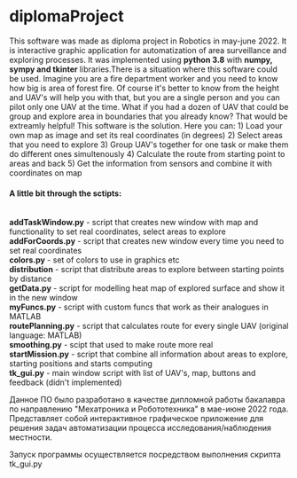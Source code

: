 <h1> diplomaProject</h1>
This software was made as diploma project in Robotics in may-june 2022. It is interactive graphic application for automatization of area surveillance and exploring processes.
It was implemented using <b>python 3.8</b> with <b>numpy, sympy and tkinter</b> libraries.There is a situation where this software could be used.
Imagine you are a fire department worker and you need to know how big is area of forest fire. Of course it's better to know from the height and UAV's
will help you with that, but you are a single person and you can pilot only one UAV at the time. What if you had a dozen of UAV that could be group and explore area in boundaries that you already know? That would be extreamly helpful! This software is the solution. Here you can:
1) Load your own map as image and set its real coordinates (in degrees)
2) Select areas that you need to explore
3) Group UAV's together for one task or make them do different ones simultenously
4) Calculate the route from starting point to areas and back
5) Get the information from sensors and combine it with coordinates on map

<h4>A little bit through the sctipts: </h4><br>
<b>addTaskWindow.py</b> - script that creates new window with map and functionality to set real coordinates, select areas to explore <br>
<b>addForCoords.py</b> - script that creates new window every time you need to set real coordinates <br>
<b>colors.py</b> - set of colors to use in graphics etc <br>
<b>distribution</b> - script that distribute areas to explore between starting points by distance <br>
<b>getData.py</b> - script for modelling heat map of explored surface and show it in the new window <br>
<b>myFuncs.py</b> - script with custom funcs that work as their analogues in MATLAB <br>
<b>routePlanning.py</b> - script that calculates route for every single UAV (original language: MATLAB) <br>
<b>smoothing.py</b> - scipt that used to make route more real <br>
<b>startMission.py</b> - script that combine all information about areas to explore, starting positions and starts computing <br>
<b>tk_gui.py</b> - main window script with list of UAV's, map, buttons and feedback (didn't implemented) <br>

Данное ПО было разработано в качестве дипломной работы бакалавра по направлению "Мехатроника и Робототехника" в мае-июне 2022 года. Представляет собой интерактивное графическое приложение для решения задач автоматизации процесса исследования/наблюдения местности.

Запуск программы осуществляется посредством выполнения скрипта tk_gui.py

